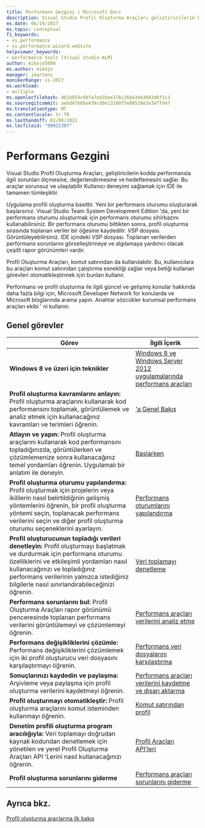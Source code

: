 ```yaml
---
title: Performans Gezgini | Microsoft Docs
description: Visual Studio Profil Oluşturma Araçları geliştiricilerin kendi kodlarında performansla ilgili sorunları ölçmesine, değerlendirmesine ve hedeflemesini nasıl sağladığını öğrenin.
ms.date: 06/19/2017
ms.topic: conceptual
f1_keywords:
- vs.performance
- vs.performance.wizard.website
helpviewer_keywords:
- performance tools [Visual Studio ALM]
author: mikejo5000
ms.author: mikejo
manager: jmartens
monikerRange: vs-2017
ms.workload:
- multiple
ms.openlocfilehash: 401b054c6bfa7ed2bee376c260a3eb3843d6f1c3
ms.sourcegitcommit: ae6d47b09a439cd0e13180f5e89510e3e347fd47
ms.translationtype: MT
ms.contentlocale: tr-TR
ms.lasthandoff: 02/08/2021
ms.locfileid: "99922307"
---
```

# <a name="performance-explorer"></a>Performans Gezgini

Visual Studio Profil Oluşturma Araçları, geliştiricilerin kodda performansla ilgili sorunları ölçmesine, değerlendirmesine ve hedeflemesini sağlar. Bu araçlar sorunsuz ve ulaşılabilir Kullanıcı deneyimi sağlamak için IDE ile tamamen tümleşiktir.

Uygulama profili oluşturma basittir. Yeni bir performans oturumu oluşturarak başlarsınız. Visual Studio Team System Development Edition 'da, yeni bir performans oturumu oluşturmak için performans oturumu sihirbazını kullanabilirsiniz. Bir performans oturumu bittikten sonra, profil oluşturma sırasında toplanan veriler bir öğesine kaydedilir. *VSP* dosyası. Görüntüleyebilirsiniz. IDE içindeki *VSP* dosyası. Toplanan verilerden performans sorunlarını görselleştirmeye ve algılamaya yardımcı olacak çeşitli rapor görünümleri vardır.

Profil Oluşturma Araçları, komut satırından da kullanılabilir. Bu, kullanıcılara bu araçları komut satırından çalıştırma esnekliği sağlar veya betiği kullanan görevleri otomatikleştirmek için bunları kullanır.

Performans ve profil oluşturma ile ilgili güncel ve gelişmiş konular hakkında daha fazla bilgi için, Microsoft Developer Network for konularda ve Microsoft bloglarında arama yapın. Anahtar sözcükler kurumsal performans araçları ekibi ' ni kullanın.

## <a name="common-tasks"></a>Genel görevler

|Görev|İlgili İçerik|
|----------|---------------------|
|**Windows 8 ve üzeri için teknikler**|[Windows 8 ve Windows Server 2012 uygulamalarında performans araçları](../profiling/performance-tools-on-windows-8-and-windows-server-2012-applications.md)|
|**Profil oluşturma kavramlarını anlayın:** Profil oluşturma araçlarını kullanarak kod performansını toplamak, görüntülemek ve analiz etmek için kullanacağınız kavramları ve terimleri öğrenin.|['a Genel Bakış](../profiling/overviews-performance-tools.md)|
|**Atlayın ve yapın:** Profil oluşturma araçlarını kullanarak kod performansını topladığınızda, görüntülerken ve çözümlemenize sonra kullanacağınız temel yordamları öğrenin. Uygulamalı bir anlatım ile deneyin.|[Başlarken](../profiling/getting-started-with-performance-tools.md)|
|**Profil oluşturma oturumu yapılandırma:** Profil oluşturmak için projelerin veya ikililerin nasıl belirtildiğinin gelişmiş yöntemlerini öğrenin, bir profil oluşturma yöntemi seçin, toplanacak performans verilerini seçin ve diğer profil oluşturma oturumu seçeneklerini ayarlayın.|[Performans oturumlarını yapılandırma](../profiling/configuring-performance-sessions.md)|
|**Profil oluşturucunun topladığı verileri denetleyin:** Profil oluşturmayı başlatmak ve durdurmak için performans oturumu özelliklerini ve etkileşimli yordamları nasıl kullanacağınızı ve topladığınız performans verilerinin yalnızca istediğiniz bilgilerle nasıl sınırlandırabileceğinizi öğrenin.|[Veri toplamayı denetleme](../profiling/controlling-data-collection.md)|
|**Performans sorunlarını bul:** Profil Oluşturma Araçları rapor görünümü penceresinde toplanan performans verilerini görüntülemeyi ve çözümlemeyi öğrenin.|[Performans araçları verilerini analiz etme](../profiling/analyzing-performance-tools-data.md)|
|**Performans değişikliklerini çözümle:** Performans değişikliklerini çözümlemek için iki profil oluşturucu veri dosyasını karşılaştırmayı öğrenin.|[Performans veri dosyalarını karşılaştırma](../profiling/comparing-performance-data-files.md)|
|**Sonuçlarınızı kaydedin ve paylaşma:** Arşivleme veya paylaşma için profil oluşturma verilerini kaydetmeyi öğrenin.|[Performans araçları verilerini kaydetme ve dışarı aktarma](../profiling/saving-and-exporting-performance-tools-data.md)|
|**Profil oluşturmayı otomatikleştir:** Profil oluşturma araçlarını komut isteminden kullanmayı öğrenin.|[Komut satırından profil](../profiling/using-the-profiling-tools-from-the-command-line.md)|
|**Denetim profili oluşturma program aracılığıyla:** Veri toplamayı doğrudan kaynak kodundan denetlemek için yönetilen ve yerel Profil Oluşturma Araçları API 'Lerini nasıl kullanacağınızı öğrenin.|[Profil Araçları API'leri](../profiling/profiling-tools-apis.md)|
|**Profil oluşturma sorunlarını giderme**|[Performans araçları sorunlarını giderme](../profiling/troubleshooting-performance-tools-issues.md)|

## <a name="see-also"></a>Ayrıca bkz.

[Profil oluşturma araçlarına ilk bakış](../profiling/profiling-feature-tour.md)
